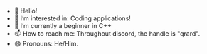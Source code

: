- 👋 Hello!
- 👀 I’m interested in: Coding applications!
- 🌱 I’m currently a beginner in C++
- 📫 How to reach me: Throughout discord, the handle is "qrard".
- 😄 Pronouns: He/Him.

